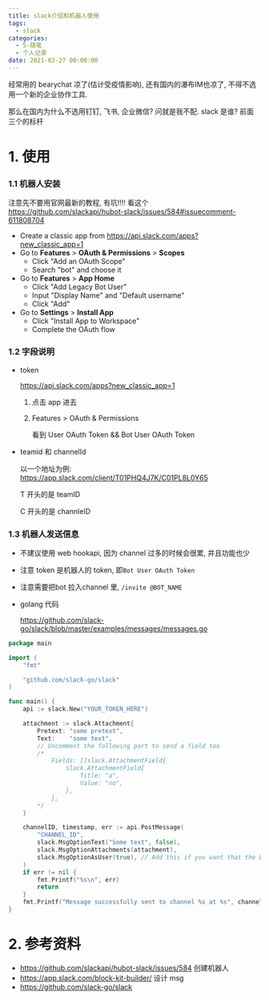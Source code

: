 ```yaml
---
title: slack介绍和机器人使用
tags:
  - slack
categories:
  - 5-随笔
  - 个人记录
date: 2021-02-27 00:00:00
---
```


经常用的 bearychat 凉了(估计受疫情影响),  还有国内的瀑布IM也凉了, 不得不选用一个新的企业协作工具.

那么在国内为什么不选用钉钉, 飞书, 企业微信? 问就是我不配. slack 是谁? 前面三个的标杆

<!-- more -->

# 1. 使用

### 1.1  机器人安装

注意先不要用官网最新的教程, 有坑!!!!  看这个 https://github.com/slackapi/hubot-slack/issues/584#issuecomment-611808704

+ Create a classic app from https://api.slack.com/apps?new_classic_app=1
+ Go to **Features** > **OAuth & Permissions** > **Scopes**
  + Click "Add an OAuth Scope"
  + Search "bot" and choose it
+ Go to **Features** > **App Home**
  + Click "Add Legacy Bot User"
  + Input "Display Name" and "Default username"
  + Click "Add"
+ Go to **Settings** > **Install App**
  + Click "Install App to Workspace"
  + Complete the OAuth flow



### 1.2 字段说明

+ token

  https://api.slack.com/apps?new_classic_app=1  

  1. 点击 app 进去

  2. Features > OAuth & Permissions

     看到 User OAuth Token && Bot User OAuth Token

+ teamid 和 channelId

  以一个地址为例:  https://app.slack.com/client/T01PHQ4J7K/C01PL8L0Y65

  T 开头的是 teamID

  C 开头的是 channleID



### 1.3 机器人发送信息

+ 不建议使用 web hookapi, 因为 channel 过多的时候会很累, 并且功能也少

+ 注意 token 是机器人的 token, 即`Bot User OAuth Token`

+ 注意需要把bot 拉入channel 里, `/invite @BOT_NAME`

+ golang 代码

  https://github.com/slack-go/slack/blob/master/examples/messages/messages.go

``` go
package main

import (
	"fmt"

	"github.com/slack-go/slack"
)

func main() {
	api := slack.New("YOUR_TOKEN_HERE")

	attachment := slack.Attachment{
		Pretext: "some pretext",
		Text:    "some text",
		// Uncomment the following part to send a field too
		/*
			Fields: []slack.AttachmentField{
				slack.AttachmentField{
					Title: "a",
					Value: "no",
				},
			},
		*/
	}

	channelID, timestamp, err := api.PostMessage(
		"CHANNEL_ID",
		slack.MsgOptionText("Some text", false),
		slack.MsgOptionAttachments(attachment),
		slack.MsgOptionAsUser(true), // Add this if you want that the bot would post message as a user, otherwise it will send response using the default slackbot
	)
	if err != nil {
		fmt.Printf("%s\n", err)
		return
	}
	fmt.Printf("Message successfully sent to channel %s at %s", channelID, timestamp)
}
```



# 2. 参考资料

+ https://github.com/slackapi/hubot-slack/issues/584 创建机器人
+ https://app.slack.com/block-kit-builder/ 设计 msg
+ https://github.com/slack-go/slack

